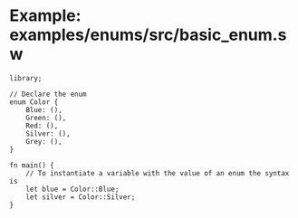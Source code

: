 # Example: examples/enums/src/basic_enum.sw

```sway
library;

// Declare the enum
enum Color {
    Blue: (),
    Green: (),
    Red: (),
    Silver: (),
    Grey: (),
}

fn main() {
    // To instantiate a variable with the value of an enum the syntax is
    let blue = Color::Blue;
    let silver = Color::Silver;
}

```
